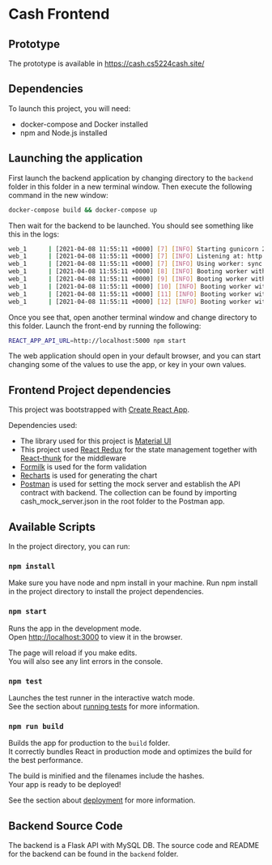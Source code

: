 # Cash Frontend

## Prototype

The prototype is available in https://cash.cs5224cash.site/

## Dependencies

To launch this project, you will need:

- docker-compose and Docker installed
- npm and Node.js installed

## Launching the application

First launch the backend application by changing directory to the `backend` folder in this folder in a new terminal window. Then execute the following command in the new window:

```bash
docker-compose build && docker-compose up
```

Then wait for the backend to be launched. You should see something like this in the logs:

```bash
web_1      | [2021-04-08 11:55:11 +0000] [7] [INFO] Starting gunicorn 20.0.4
web_1      | [2021-04-08 11:55:11 +0000] [7] [INFO] Listening at: http://0.0.0.0:5000 (7)
web_1      | [2021-04-08 11:55:11 +0000] [7] [INFO] Using worker: sync
web_1      | [2021-04-08 11:55:11 +0000] [8] [INFO] Booting worker with pid: 8
web_1      | [2021-04-08 11:55:11 +0000] [9] [INFO] Booting worker with pid: 9
web_1      | [2021-04-08 11:55:11 +0000] [10] [INFO] Booting worker with pid: 10
web_1      | [2021-04-08 11:55:11 +0000] [11] [INFO] Booting worker with pid: 11
web_1      | [2021-04-08 11:55:11 +0000] [12] [INFO] Booting worker with pid: 12
```

Once you see that, open another terminal window and change directory to this folder. Launch the front-end by running the following:

```bash
REACT_APP_API_URL=http://localhost:5000 npm start
```

The web application should open in your default browser, and you can start changing some of the values to use the app, or key in your own values.

## Frontend Project dependencies

This project was bootstrapped with [Create React App](https://github.com/facebook/create-react-app).

Dependencies used:

- The library used for this project is [Material UI](https://material-ui.com/)
- This project used [React Redux](https://react-redux.js.org/) for the state management together with [React-thunk](https://github.com/reduxjs/redux-thunk) for the middleware
- [Formilk](https://formik.org/) is used for the form validation
- [Recharts](https://recharts.org/en-US/) is used for generating the chart
- [Postman](https://www.postman.com/downloads/) is used for setting the mock server and establish the API contract with backend. The collection can be found by importing cash_mock_server.json in the root folder to the Postman app.

## Available Scripts

In the project directory, you can run:

### `npm install`

Make sure you have node and npm install in your machine.
Run npm install in the project directory to install the project dependencies.

### `npm start`

Runs the app in the development mode.\
Open [http://localhost:3000](http://localhost:3000) to view it in the browser.

The page will reload if you make edits.\
You will also see any lint errors in the console.

### `npm test`

Launches the test runner in the interactive watch mode.\
See the section about [running tests](https://facebook.github.io/create-react-app/docs/running-tests) for more information.

### `npm run build`

Builds the app for production to the `build` folder.\
It correctly bundles React in production mode and optimizes the build for the best performance.

The build is minified and the filenames include the hashes.\
Your app is ready to be deployed!

See the section about [deployment](https://facebook.github.io/create-react-app/docs/deployment) for more information.

## Backend Source Code

The backend is a Flask API with MySQL DB. The source code and README for the backend can be found in the `backend` folder.
